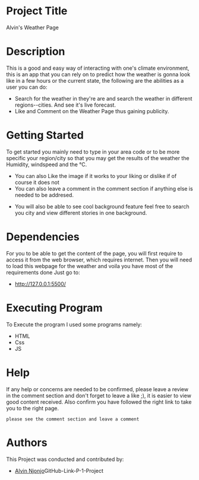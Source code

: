 # Project Title
Alvin's Weather Page

# Description
This is a good and easy way of interacting with one's climate environment, this is an app that you can rely on to predict how the weather is gonna look like in a few hours or the current state, the following are the abilities as a user you can do:

* Search for the weather in they're are and search the weather in different regions--cities. And see it's live forecast.
* Like and Comment on the Weather Page thus gaining publicity.

# Getting Started
To get started you mainly need to type in your area code or to be more specific your region/city so that you may get the results of the weather the Humidity, windspeed and the °C.
- You can also Like the image if it works to your liking or dislike if of course it does not
- You can also leave a comment in the comment section if anything else is needed to be addresed.
* You will also be able to see cool background feature feel free to search you city and view different stories in one background.

# Dependencies
For you to be able to get the content of the page, you will first require to access it from the web browser, which requires internet.
Then you will need to load this webpage for the weather and voila you have most of the requirements done
Just go to:
- http://127.0.0.1:5500/

# Executing Program
To Execute the program I used some programs namely:
- HTML
- Css
- JS

# Help
If any help or concerns are needed to be confirmed, please leave a review in the comment section and don't forget to leave a like ;), it is easier to view good content received.
Also confirm you have followed the right link to take you to the right page.
```
please see the comment section and leave a comment
```
# Authors
This Project was conducted and contributed by:
- [Alvin Njonjo](https://github.com/fela-Supa)GitHub-Link-P-1-Project
